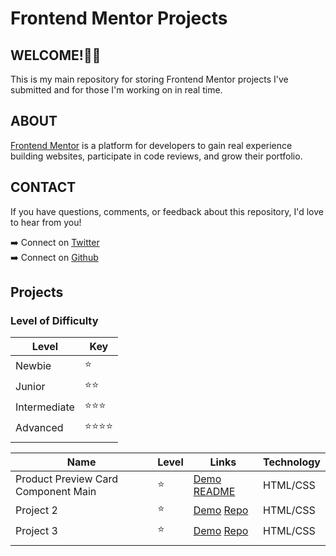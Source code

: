 # Frontend Mentor Projects

## WELCOME!👋🏽 

This is my main repository for storing Frontend Mentor projects I've submitted and for those I'm working on in real time.

## ABOUT
[Frontend Mentor](https://www.frontendmentor.io/) is a platform for developers to gain real experience building websites, participate in code reviews, and grow their portfolio.

## CONTACT
If you have questions, comments, or feedback about this repository, I'd love to hear from you!

➡️ Connect on [Twitter](https://www.twitter.com/indychrista)  
➡️ Connect on [Github](https://github.com/indychrista)

## Projects

### Level of Difficulty
| Level | Key |
| ----- | --- |
| Newbie | ⭐ |
| Junior | ⭐⭐ |
| Intermediate | ⭐⭐⭐ |
| Advanced | ⭐⭐⭐⭐ |
| | |

| Name | Level | Links | Technology |
| ---- | ----- | ----- | ----- |
| Product Preview Card Component Main | ⭐ | [Demo](./product-preview-card-component-main/index.html)  [README](./product-preview-card-component-main/README.md) | HTML/CSS |
| Project 2 | ⭐ | [Demo]()  [Repo]() | HTML/CSS |
| Project 3 | ⭐ | [Demo]()  [Repo]() | HTML/CSS |
| | | | |




